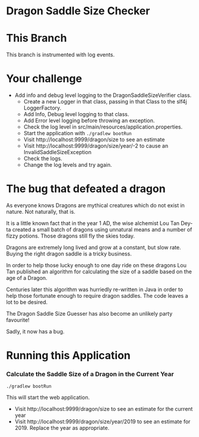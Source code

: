 # Dragon Saddle Size Checker

# This Branch

This branch is instrumented with log events.

# Your challenge 

* Add info and debug level logging to the DragonSaddleSizeVerifier class.
  * Create a new Logger in that class, passing in that Class to the slf4j LoggerFactory.
  * Add Info, Debug level logging to that class.
  * Add Error level logging before throwing an exception.
  * Check the log level in  src/main/resources/application.properties.
  * Start the application with `./gradlew bootRun`
  * Visit http://localhost:9999/dragon/size to see an estimate
  * Visit http://localhost:9999/dragon/size/year/-2 to cause an InvalidSaddleSizeException
  * Check the logs.
  * Change the log levels and try again.
  

# The bug that defeated a dragon
As everyone knows Dragons are mythical creatures which do not exist
in nature. Not naturally, that is. 

It is a little known fact that in the year 1 AD, the wise
alchemist Lou Tan Dey-ta created a small batch
of dragons using unnatural means and a number of fizzy potions.
Those dragons still fly the skies today.

Dragons are extremely long lived and grow at a constant, but slow rate. 
Buying the right dragon saddle is a tricky business.

In order to help those lucky enough to one day ride on these dragons
Lou Tan published an algorithm for calculating the size of a saddle based
on the age of a Dragon. 

Centuries later this algorithm was hurriedly re-written in Java in
order to help those fortunate enough to require dragon saddles. The code leaves
a lot to be desired.


The Dragon Saddle Size Guesser has also become an unlikely party favourite!

Sadly, it now has a bug.

# Running this Application

### Calculate the Saddle Size of a Dragon in the Current Year

`./gradlew bootRun`

This will start the web application.

* Visit http://localhost:9999/dragon/size to see an estimate for the current year
* Visit http://localhost:9999/dragon/size/year/2019 to see an estimate for 2019. Replace the year as appropriate.


